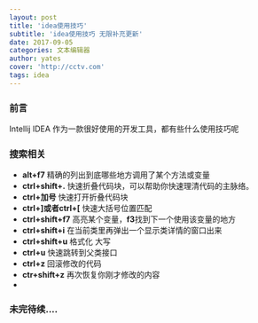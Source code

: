 ```yaml
---
layout: post
title: 'idea使用技巧'
subtitle: 'idea使用技巧 无限补充更新'
date: 2017-09-05
categories: 文本编辑器
author: yates
cover: 'http://cctv.com'
tags: idea
---
```


### 前言
Intellij IDEA 作为一款很好使用的开发工具，都有些什么使用技巧呢
	    
### 搜索相关
- **alt+f7**   精确的列出到底哪些地方调用了某个方法或变量
- **ctrl+shift+.** 快速折叠代码块，可以帮助你快速理清代码的主脉络。
- **ctrl+加号** 快速打开折叠代码块
- **ctrl+]或者ctrl+[** 快速大括号位置匹配
- **ctrl+shift+f7** 高亮某个变量，**f3**找到下一个使用该变量的地方
- **ctrl+shift+i** 在当前类里再弹出一个显示类详情的窗口出来
- **ctrl+shift+u** 格式化 大写
- **ctrl+u** 快速跳转到父类接口
- **ctrl+z** 回滚修改的代码
- **ctr+shift+z** 再次恢复你刚才修改的内容
- 


### 未完待续....